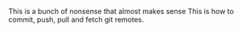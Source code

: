 

This is a bunch of nonsense that almost makes sense 
This is how to commit, push, pull and fetch git remotes.

